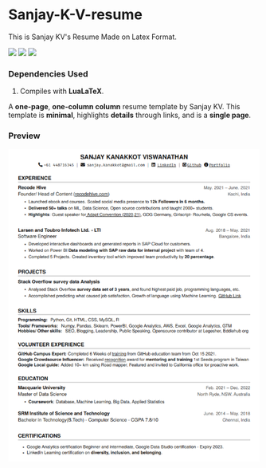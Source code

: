 # Sanjay-K-V-resume
This is Sanjay KV's Resume Made on Latex Format.

<img src="	https://img.shields.io/github/license/sanjay-kv/resume"> <img src="https://img.shields.io/github/last-commit/sanjay-kv/resume"> <img src="https://img.shields.io/github/languages/code-size/sanjay-kv/resume">

### Dependencies Used
1. Compiles with **LuaLaTeX**.

A **one-page**, **one-column column** resume template by Sanjay KV. This template is **minimal**, highlights **details** through links, and is a **single page**.

### Preview
![alt text](https://raw.githubusercontent.com/sanjay-kv/Sanjay-K-V-resume/main/Sanjay%20K%20V%20Resume%20Sample.png)



